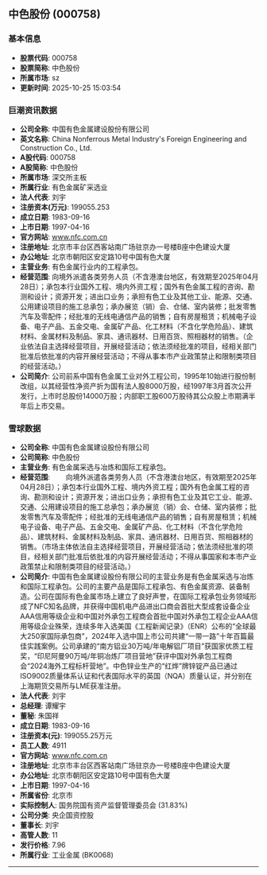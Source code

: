 ## 中色股份 (000758)

### 基本信息

- **股票代码**: 000758
- **股票简称**: 中色股份
- **所属市场**: sz
- **更新时间**: 2025-10-25 15:03:54

### 巨潮资讯数据

- **公司全称**: 中国有色金属建设股份有限公司
- **英文名称**: China Nonferrous Metal Industry's Foreign Engineering and Construction Co., Ltd.
- **A股代码**: 000758
- **A股简称**: 中色股份
- **所属市场**: 深交所主板
- **所属行业**: 有色金属矿采选业
- **法人代表**: 刘宇
- **注册资本(万元)**: 199055.253
- **成立日期**: 1983-09-16
- **上市日期**: 1997-04-16
- **官方网站**: www.nfc.com.cn
- **注册地址**: 北京市丰台区西客站南广场驻京办一号楼B座中色建设大厦
- **办公地址**: 北京市朝阳区安定路10号中国有色大厦
- **主营业务**: 有色金属行业内的工程承包。
- **经营范围**: 向境外派遣各类劳务人员（不含港澳台地区，有效期至2025年04月28日）；承包本行业国外工程、境内外资工程；国外有色金属工程的咨询、勘测和设计；资源开发；进出口业务；承担有色工业及其他工业、能源、交通、公用建设项目的施工总承包；承办展览（销）会、仓储、室内装修；批发零售汽车及零配件；经批准的无线电通信产品的销售；自有房屋租赁；机械电子设备、电子产品、五金交电、金属矿产品、化工材料（不含化学危险品）、建筑材料、金属材料及制品、家具、通讯器材、日用百货、照相器材的销售。（企业依法自主选择经营项目，开展经营活动；依法须经批准的项目，经相关部门批准后依批准的内容开展经营活动；不得从事本市产业政策禁止和限制类项目的经营活动。）
- **公司简介**: 公司前系中国有色金属工业对外工程公司，1995年10始进行股份制改组，以其经营性净资产折为国有法人股8000万股，经1997年3月首次公开发行，上市时总股份14000万股；内部职工股600万股待其公众股上市期满半年后上市交易。

### 雪球数据

- **公司全称**: 中国有色金属建设股份有限公司
- **公司简称**: 中色股份
- **主营业务**: 有色金属采选与冶炼和国际工程承包。
- **经营范围**: 　　向境外派遣各类劳务人员（不含港澳台地区，有效期至2025年04月28日）；承包本行业国外工程、境内外资工程；国外有色金属工程的咨询、勘测和设计；资源开发；进出口业务；承担有色工业及其它工业、能源、交通、公用建设项目的施工总承包；承办展览（销）会、仓储、室内装修；批发零售汽车及零配件；经批准的无线电通信产品的销售；自有房屋租赁；机械电子设备、电子产品、五金交电、金属矿产品、化工材料（不含化学危险品）、建筑材料、金属材料及制品、家具、通讯器材、日用百货、照相器材的销售。（市场主体依法自主选择经营项目，开展经营活动；依法须经批准的项目，经相关部门批准后依批准的内容开展经营活动；不得从事国家和本市产业政策禁止和限制类项目的经营活动。）
- **公司简介**: 中国有色金属建设股份有限公司的主营业务是有色金属采选与冶炼和国际工程承包。公司的主要产品是国际工程承包、有色金属资源、装备制造。公司在国际有色金属市场上建立了良好声誉，在国际工程承包业务领域形成了NFC知名品牌，并获得中国机电产品进出口商会首批大型成套设备企业AAA信用等级企业和中国对外承包工程商会首批中国对外承包工程企业AAA信用等级企业殊荣，连续多年入选美国《工程新闻记录》（ENR）公布的“全球最大250家国际承包商”，2024年入选中国上市公司共建“一带一路”十年百篇最佳实践案例。公司承建的“南方铝业30万吨/年电解铝厂项目”获国家优质工程奖，“印尼阿曼90万吨/年铜冶炼厂项目营地”获评中国对外承包工程商会“2024海外工程标杆营地”。中色锌业生产的“红烨”牌锌锭产品已通过ISO9002质量体系认证和代表国际水平的英国（NQA）质量认证，并分别在上海期货交易所与LME获准注册。
- **法人代表**: 刘宇
- **总经理**: 谭耀宇
- **董秘**: 朱国祥
- **成立日期**: 1983-09-16
- **注册资本(元)**: 199055.25万元
- **员工人数**: 4911
- **官方网站**: www.nfc.com.cn
- **注册地址**: 北京市丰台区西客站南广场驻京办一号楼B座中色建设大厦
- **办公地址**: 北京市朝阳区安定路10号中国有色大厦
- **上市日期**: 1997-04-16
- **所属省份**: 北京市
- **实际控制人**: 国务院国有资产监督管理委员会 (31.83%)
- **公司分类**: 央企国资控股
- **董事长**: 刘宇
- **高管人数**: 11
- **发行价格**: 7.96
- **所属行业**: 工业金属 (BK0068)

---